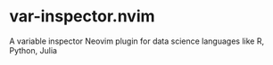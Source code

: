 # var-inspector.nvim
A variable inspector Neovim plugin for data science languages like R, Python, Julia
